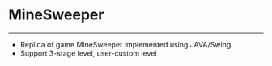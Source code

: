 # MineSweeper

***
- Replica of game MineSweeper implemented using JAVA/Swing
- Support 3-stage level, user-custom level
